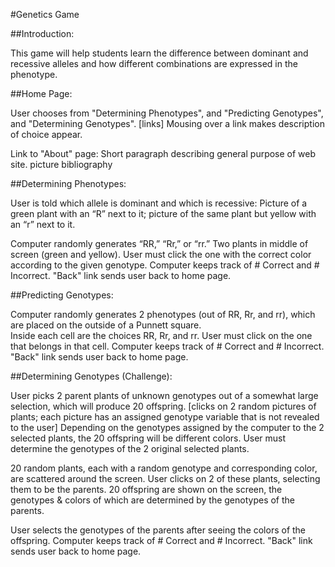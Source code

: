 #Genetics Game


##Introduction:

This game will help students learn the difference between dominant and recessive alleles and how different combinations are expressed in the phenotype.


##Home Page:

User chooses from "Determining Phenotypes", and "Predicting Genotypes", and "Determining Genotypes". [links]  Mousing over a link makes description of choice appear.

Link to "About" page:
  Short paragraph describing general purpose of web site.
  picture bibliography


##Determining Phenotypes:

User is told which allele is dominant and which is recessive: Picture of a green plant with an “R” next to it; picture of the same plant but yellow with an “r” next to it.

Computer randomly generates “RR,” “Rr,” or “rr.”
Two plants in middle of screen (green and yellow).  User must click the one with the correct color according to the given genotype.
Computer keeps track of # Correct and # Incorrect.
"Back" link sends user back to home page.


##Predicting Genotypes:

Computer randomly generates 2 phenotypes (out of RR, Rr, and rr), which are placed on the outside of a Punnett square.  
Inside each cell are the choices RR, Rr, and rr.  User must click on the one that belongs in that cell.
Computer keeps track of # Correct and # Incorrect.
"Back" link sends user back to home page.


##Determining Genotypes (Challenge):

User picks 2 parent plants of unknown genotypes out of a somewhat large selection, which will produce 20 offspring. [clicks on 2 random pictures of plants; each picture has an assigned genotype variable that is not revealed to the user]
Depending on the genotypes assigned by the computer to the 2 selected plants, the 20 offspring will be different colors.
User must determine the genotypes of the 2 original selected plants.

20 random plants, each with a random genotype and corresponding color, are scattered around the screen.
User clicks on 2 of these plants, selecting them to be the parents.
20 offspring are shown on the screen, the genotypes & colors of which are determined by the genotypes of the parents.

User selects the genotypes of the parents after seeing the colors of the offspring.
Computer keeps track of # Correct and # Incorrect.
"Back" link sends user back to home page.
